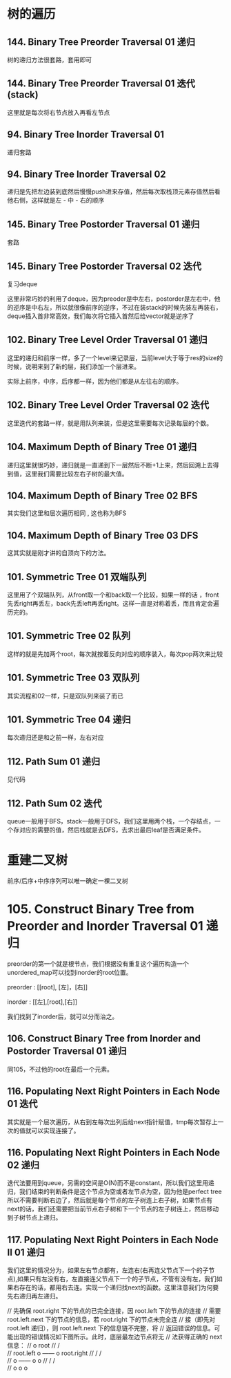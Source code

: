 # 树的遍历

## 144. Binary Tree Preorder Traversal 01 递归

树的递归方法很套路，套用即可

## 144. Binary Tree Preorder Traversal 01 迭代(stack)

这里就是每次将右节点放入再看左节点

## 94. Binary Tree Inorder Traversal 01

递归套路

## 94. Binary Tree Inorder Traversal 02

递归是先把左边装到底然后慢慢push进来存值，然后每次取栈顶元素存值然后看他右侧，这样就是左 - 中 - 右的顺序

## 145. Binary Tree Postorder Traversal 01 递归

套路

## 145. Binary Tree Postorder Traversal 02 迭代

复习deque

这里非常巧妙的利用了deque，因为preoder是中左右，postorder是左右中，他的逆序是中右左，所以就很像前序的逆序，不过在装stack的时候先装左再装右，deque插入首非常高效，我们每次将它插入首然后给vector就是逆序了

## 102. Binary Tree Level Order Traversal 01 递归

这里的递归和前序一样，多了一个level来记录层，当前level大于等于res的size的时候，说明来到了新的层，我们添加一个层进来。

实际上前序，中序，后序都一样，因为他们都是从左往右的顺序。

## 102. Binary Tree Level Order Traversal 02 迭代

这里迭代的套路一样，就是用队列来装，但是这里需要每次记录每层的个数。

## 104. Maximum Depth of Binary Tree 01 递归

递归这里就很巧妙，递归就是一直递到下一层然后不断+1上来，然后回溯上去得到值，这里我们需要比较左右子树的最大值。

## 104. Maximum Depth of Binary Tree 02 BFS

其实我们这里和层次遍历相同 , 这也称为BFS

## 104. Maximum Depth of Binary Tree 03 DFS

这其实就是刚才讲的自顶向下的方法。

## 101. Symmetric Tree 01 双端队列

这里用了个双端队列，从front取一个和back取一个比较，如果一样的话 ，front先丢right再丢左，back先丢left再丢right。这样一直是对称着丢，而且肯定会遍历完的。

## 101. Symmetric Tree 02 队列

这样的就是先加两个root，每次就按着反向对应的顺序装入，每次pop两次来比较

## 101. Symmetric Tree 03 双队列

其实流程和02一样，只是双队列来装了而已 

## 101. Symmetric Tree 04 递归

每次递归还是和之前一样，左右对应

## 112. Path Sum 01 递归

见代码

## 112. Path Sum 02 迭代

queue一般用于BFS，stack一般用于DFS，我们这里用两个栈，一个存结点，一个存对应的需要的值，然后栈就是去DFS，去求出最后leaf是否满足条件。

# 重建二叉树

前序/后序+中序序列可以唯一确定一棵二叉树

# 105. Construct Binary Tree from Preorder and Inorder Traversal 01 递归

preorder的第一个就是根节点，我们根据没有重复这个遍历构造一个unordered_map可以找到inorder的root位置。

preorder : [[root], [左]，[右]] 

inorder : [[左],[root],[右]]

我们找到了inorder后，就可以分而治之。

## 106. Construct Binary Tree from Inorder and Postorder Traversal 01 递归

同105，不过他的root在最后一个元素。

## 116. Populating Next Right Pointers in Each Node 01 迭代

其实就是一个层次遍历，从右到左每次出列后给next指针赋值，tmp每次暂存上一次的值就可以实现连接了。

## 116. Populating Next Right Pointers in Each Node 02 递归

迭代法要用到queue，另需的空间是O(N)而不是constant，所以我们这里用递归，我们结束的判断条件是这个节点为空或者左节点为空，因为他是perfect tree所以不需要判断右边了，然后就是每个节点的左子树连上右子树，如果节点有next的话，我们还需要把当前节点右子树和下一个节点的左子树连上，然后移动到子树节点上递归。

## 117. Populating Next Right Pointers in Each Node II 01 递归

我们这里的情况分为，如果左右节点都有，左连右(右再连父节点下一个的子节点),如果只有左没有右，左直接连父节点下一个的子节点，不管有没有左，我们如果右存在的话，都用右去连。实现一个递归找next的函数。这里注意我们为何要先右递归再左递归。

// 先确保 root.right 下的节点的已完全连接，因 root.left 下的节点的连接
// 需要 root.left.next 下的节点的信息，若 root.right 下的节点未完全连
// 接（即先对 root.left 递归），则 root.left.next 下的信息链不完整，将
// 返回错误的信息。可能出现的错误情况如下图所示。此时，底层最左边节点将无
// 法获得正确的 next 信息：
//                  o root
//                 / \
//     root.left  o —— o  root.right
//               /    / \
//              o —— o   o
//             /        / \
//            o        o   o

